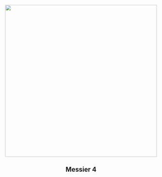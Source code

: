 
<p align="center"><img src="https://apod.nasa.gov/apod/image/2411/m4_STXL16200_RC14_LRGB1024.jpg" width="500" height="500"></p>
<h2 align="center"> Messier 4 </h2>
